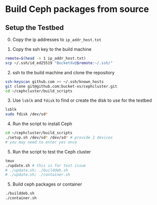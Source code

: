 # Build Ceph packages from source

## Setup the Testbed

0. Copy the ip addresses to `ip_addr_host.txt`

1. Copy the ssh key to the build machine

```Bash
remote=$(head -n 1 ip_addr_host.txt)
scp ~/.ssh/id_ed25519 "BucketXv@$remote:~/.ssh/"
```

2. ssh to the build machine and clone the repository

```Bash
ssh-keyscan github.com >> ~/.ssh/known_hosts
git clone git@github.com:bucket-xv/cephcluster.git
cd ~/cephcluster/build_scripts
```

3. Use `lsblk` and `fdisk` to find or create the disk to use for the testbed

```Bash
lsblk
sudo fdisk /dev/sd*
```

4. Run the script to install Ceph

```Bash
cd ~/cephcluster/build_scripts
./setup.sh /dev/sd* /dev/sd* # provide 2 devices 
# you may need to enter yes once
```

5. Run the script to test the Ceph cluster

```Bash
tmux
./update.sh # this is for test issue
# ./update.sh; ./builddeb.sh
# ./update.sh; ./container.sh
```

5. Build ceph packages or container

```Bash
./builddeb.sh
./container.sh
```
